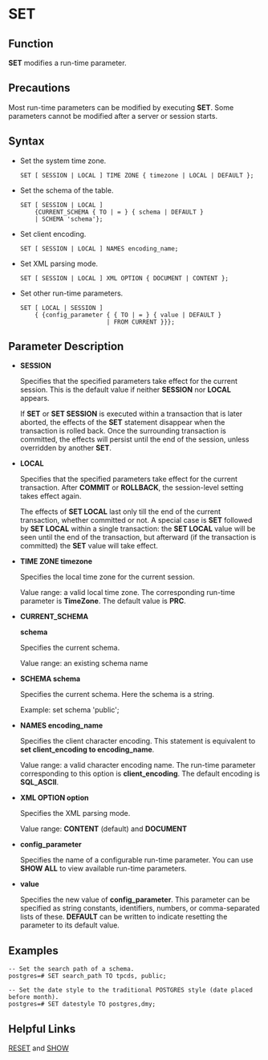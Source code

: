 # SET<a name="EN-US_TOPIC_0242370650"></a>

## Function<a name="en-us_topic_0237122186_en-us_topic_0059779029_s8a5c6264f78f49e3aa93f388d68cd3e6"></a>

**SET**  modifies a run-time parameter.

## Precautions<a name="en-us_topic_0237122186_en-us_topic_0059779029_s8cb7444b58764d99913a4cc61f397f9f"></a>

Most run-time parameters can be modified by executing  **SET**. Some parameters cannot be modified after a server or session starts.

## Syntax<a name="en-us_topic_0237122186_en-us_topic_0059779029_s29888afda1844d6f9fc677f1b59b5b7d"></a>

-   Set the system time zone.

    ```
    SET [ SESSION | LOCAL ] TIME ZONE { timezone | LOCAL | DEFAULT };
    ```

-   Set the schema of the table.

    ```
    SET [ SESSION | LOCAL ] 
        {CURRENT_SCHEMA { TO | = } { schema | DEFAULT }
        | SCHEMA 'schema'};
    ```

-   Set client encoding.

    ```
    SET [ SESSION | LOCAL ] NAMES encoding_name;
    ```

-   Set XML parsing mode.

    ```
    SET [ SESSION | LOCAL ] XML OPTION { DOCUMENT | CONTENT };
    ```

-   Set other run-time parameters.

    ```
    SET [ LOCAL | SESSION ]
        { {config_parameter { { TO | = } { value | DEFAULT } 
                            | FROM CURRENT }}};
    ```


## Parameter Description<a name="en-us_topic_0237122186_en-us_topic_0059779029_s39823c7ebd854a9f9c761b3a32b1c3c3"></a>

-   **SESSION**

    Specifies that the specified parameters take effect for the current session. This is the default value if neither  **SESSION**  nor  **LOCAL**  appears.

    If  **SET**  or  **SET SESSION**  is executed within a transaction that is later aborted, the effects of the  **SET**  statement disappear when the transaction is rolled back. Once the surrounding transaction is committed, the effects will persist until the end of the session, unless overridden by another  **SET**.

-   **LOCAL**

    Specifies that the specified parameters take effect for the current transaction. After  **COMMIT**  or  **ROLLBACK**, the session-level setting takes effect again.

    The effects of  **SET LOCAL**  last only till the end of the current transaction, whether committed or not. A special case is  **SET**  followed by  **SET LOCAL**  within a single transaction: the  **SET LOCAL**  value will be seen until the end of the transaction, but afterward \(if the transaction is committed\) the  **SET**  value will take effect.

-   **TIME ZONE timezone**

    Specifies the local time zone for the current session.

    Value range: a valid local time zone. The corresponding run-time parameter is  **TimeZone**. The default value is  **PRC**.

-   **CURRENT\_SCHEMA**

    **schema**

    Specifies the current schema.

    Value range: an existing schema name

-   **SCHEMA schema**

    Specifies the current schema. Here the schema is a string.

    Example: set schema 'public';

-   **NAMES encoding\_name**

    Specifies the client character encoding. This statement is equivalent to  **set client\_encoding to encoding\_name**.

    Value range: a valid character encoding name. The run-time parameter corresponding to this option is  **client\_encoding**. The default encoding is  **SQL\_ASCII**.

-   **XML OPTION option**

    Specifies the XML parsing mode.

    Value range:  **CONTENT**  \(default\) and  **DOCUMENT**

-   **config\_parameter**

    Specifies the name of a configurable run-time parameter. You can use  **SHOW ALL**  to view available run-time parameters.

-   **value**

    Specifies the new value of  **config\_parameter**. This parameter can be specified as string constants, identifiers, numbers, or comma-separated lists of these.  **DEFAULT**  can be written to indicate resetting the parameter to its default value.


## Examples<a name="en-us_topic_0237122186_en-us_topic_0059779029_s51d29fa208274032a4e5308b57638421"></a>

```
-- Set the search path of a schema.
postgres=# SET search_path TO tpcds, public;

-- Set the date style to the traditional POSTGRES style (date placed before month).
postgres=# SET datestyle TO postgres,dmy;
```

## Helpful Links<a name="en-us_topic_0237122186_en-us_topic_0059779029_sb71b84f08d92434d9974424733f4b326"></a>

[RESET](reset.md)  and  [SHOW](show.md)

